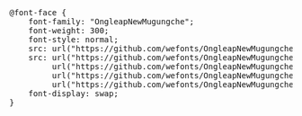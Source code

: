 <pre>
@font-face {
    font-family: "OngleapNewMugungche";
    font-weight: 300;
    font-style: normal;
    src: url("https://github.com/wefonts/OngleapNewMugungche/raw/main/fonts/OngleapNewMugungche.eot");
    src: url("https://github.com/wefonts/OngleapNewMugungche/raw/main/fonts/OngleapNewMugungche.eot?#iefix") format("embedded-opentype"),
         url("https://github.com/wefonts/OngleapNewMugungche/raw/main/fonts/OngleapNewMugungche.woff2") format("woff2"),
         url("https://github.com/wefonts/OngleapNewMugungche/raw/main/fonts/OngleapNewMugungche.woff") format("woff"),
         url("https://github.com/wefonts/OngleapNewMugungche/raw/main/fonts/OngleapNewMugungche.ttf") format("truetype");
    font-display: swap;
} 
</pre>

